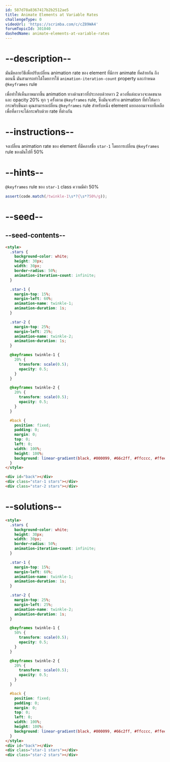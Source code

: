 ```yaml
---
id: 587d78a8367417b2b2512ae5
title: Animate Elements at Variable Rates
challengeType: 0
videoUrl: 'https://scrimba.com/c/cZ89WA4'
forumTopicId: 301040
dashedName: animate-elements-at-variable-rates
---
```


# --description--

มันมีหลายวิธีเพื่อปรับเปลี่ยน animation rate ของ element ที่มีการ animate ที่คล้ายกัน
ถึงตอนนี้ มันสามารถทำได้โดยการใช้ `animation-iteration-count` property และกำหนด `@keyframes` rule

เพื่อทำให้เห็นภาพมากขึ้น 
animation ทางด้านขวาที่ประกอบด้วยดาว 2 ดวงที่แต่ละดวงจะลดขนาดและ opacity 20% ทุก ๆ ครั้งตาม `@keyframes` rule, ซึ่งมันจะสร้าง animation ที่ทำให้ดาวกระพริบขึ้นมา
คุณสามารถเปลี่ยน `@keyframes` rule สำหรับหนึ่ง element แยกออกมาจากที่เหลือเพื่อที่ดาวจะได้กระพริบด้วย rate ที่ต่างกัน

# --instructions--

จงเปลี่ยน animation rate ของ element ที่มีคลาสชื่อ `star-1` โดยการเปลี่ยน `@keyframes` rule ของมันไปที่ 50%

# --hints--

`@keyframes` rule ของ `star-1` class ความมีค่า 50%

```js
assert(code.match(/twinkle-1\s*?{\s*?50%/g));
```

# --seed--

## --seed-contents--

```html
<style>
  .stars {
    background-color: white;
    height: 30px;
    width: 30px;
    border-radius: 50%;
    animation-iteration-count: infinite;
  }

  .star-1 {
    margin-top: 15%;
    margin-left: 60%;
    animation-name: twinkle-1;
    animation-duration: 1s;
  }

  .star-2 {
    margin-top: 25%;
    margin-left: 25%;
    animation-name: twinkle-2;
    animation-duration: 1s;
  }

  @keyframes twinkle-1 {
    20% {
      transform: scale(0.5);
      opacity: 0.5;
    }
  }

  @keyframes twinkle-2 {
    20% {
      transform: scale(0.5);
      opacity: 0.5;
    }
  }

  #back {
    position: fixed;
    padding: 0;
    margin: 0;
    top: 0;
    left: 0;
    width: 100%;
    height: 100%;
    background: linear-gradient(black, #000099, #66c2ff, #ffcccc, #ffeee6);
  }
</style>

<div id="back"></div>
<div class="star-1 stars"></div>
<div class="star-2 stars"></div>
```

# --solutions--

```html
<style>
  .stars {
    background-color: white;
    height: 30px;
    width: 30px;
    border-radius: 50%;
    animation-iteration-count: infinite;
  }

  .star-1 {
    margin-top: 15%;
    margin-left: 60%;
    animation-name: twinkle-1;
    animation-duration: 1s;
  }

  .star-2 {
    margin-top: 25%;
    margin-left: 25%;
    animation-name: twinkle-2;
    animation-duration: 1s;
  }

  @keyframes twinkle-1 {
    50% {
      transform: scale(0.5);
      opacity: 0.5;
    }
  }

  @keyframes twinkle-2 {
    20% {
      transform: scale(0.5);
      opacity: 0.5;
    }
  }

  #back {
    position: fixed;
    padding: 0;
    margin: 0;
    top: 0;
    left: 0;
    width: 100%;
    height: 100%;
    background: linear-gradient(black, #000099, #66c2ff, #ffcccc, #ffeee6);
  }
</style>
<div id="back"></div>
<div class="star-1 stars"></div>
<div class="star-2 stars"></div>
```
